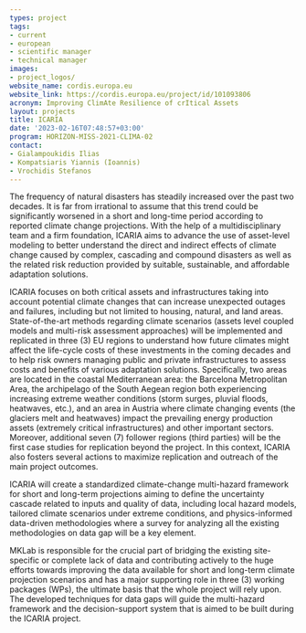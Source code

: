 ```yaml
---
types: project
tags:
- current
- european
- scientific manager
- technical manager
images:
- project_logos/
website_name: cordis.europa.eu
website_link: https://cordis.europa.eu/project/id/101093806
acronym: Improving ClimAte Resilience of crItical Assets
layout: projects
title: ICARIA
date: '2023-02-16T07:48:57+03:00'
program: HORIZON-MISS-2021-CLIMA-02
contact:
- Gialampoukidis Ilias
- Kompatsiaris Yiannis (Ioannis)
- Vrochidis Stefanos
---
```

<p>
The frequency of natural disasters has steadily increased over the past two decades. It is far from irrational to assume that this trend could be significantly worsened in a short and long-time period according to reported climate change projections. With the help of a multidisciplinary team and a firm foundation, ICARIA aims to advance the use of asset-level modeling to better understand the direct and indirect effects of climate change caused by complex, cascading and compound disasters as well as the related risk reduction provided by suitable, sustainable, and affordable adaptation solutions.
</p>
<p>
ICARIA focuses on both critical assets and infrastructures taking into account potential climate changes that can increase unexpected outages and failures, including but not limited to housing, natural, and land areas. State-of-the-art methods regarding climate scenarios (assets level coupled models and multi-risk assessment approaches) will be implemented and replicated in three (3) EU regions to understand how future climates might affect the life-cycle costs of these investments in the coming decades and to help risk owners managing public and private infrastructures to assess costs and benefits of various adaptation solutions. Specifically, two areas are located in the coastal Mediterranean area: the Barcelona Metropolitan Area, the archipelago of the South Aegean region both experiencing increasing extreme weather conditions (storm surges, pluvial floods, heatwaves, etc.), and an area in Austria where climate changing events (the glaciers melt and heatwaves) impact the prevailing energy production assets (extremely critical infrastructures) and other important sectors. Moreover, additional seven (7) follower regions (third parties) will be the first case studies for replication beyond the project. In this context, ICARIA also fosters several actions to maximize replication and outreach of the main project outcomes.
</p>
<p>
ICARIA will create a standardized climate-change multi-hazard framework for short and long-term projections aiming to define the uncertainty cascade related to inputs and quality of data, including local hazard models, tailored climate scenarios under extreme conditions, and physics-informed data-driven methodologies where a survey for analyzing all the existing methodologies on data gap will be a key element.
</p>
<p>
MKLab is responsible for the crucial part of bridging the existing site-specific or complete lack of data and contributing actively to the huge efforts towards improving the data available for short and long-term climate projection scenarios and has a major supporting role in three (3) working packages (WPs), the ultimate basis that the whole project will rely upon. The developed techniques for data gaps will guide the multi-hazard framework and the decision-support system that is aimed to be built during the ICARIA project.
</p>